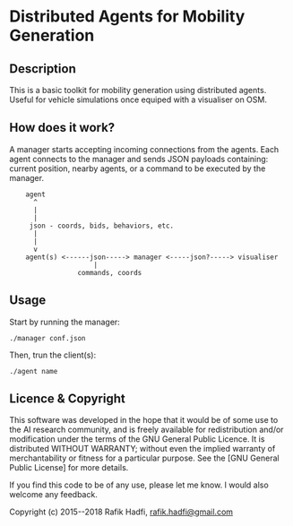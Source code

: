 

# Distributed Agents for Mobility Generation

## Description

This is a basic toolkit for mobility generation using distributed agents.
Useful for vehicle simulations once equiped with a visualiser on OSM.


## How does it work?

A manager starts accepting incoming connections from the agents.
Each agent connects to the manager and sends JSON payloads containing: current position, nearby agents, or a command to be executed by the manager.


		agent
		  ^
		  |
		  |
		 json - coords, bids, behaviors, etc.
		  | 
		  |
		  v
		agent(s) <------json-----> manager <-----json?-----> visualiser
						 |
					 commands, coords


## Usage

Start by running the manager:

```
./manager conf.json
```


Then, trun the client(s):

```
./agent name
```





## Licence & Copyright
This software was developed in the hope that it would be of some use to the AI research community, and is freely available for redistribution and/or modification under the terms of the GNU General Public Licence. It is distributed WITHOUT WARRANTY; without even the implied warranty of merchantability or fitness for a particular purpose. See the [GNU General Public License] for more details. 

If you find this code to be of any use, please let me know. I would also welcome any feedback.

Copyright (c) 2015--2018 Rafik Hadfi, rafik.hadfi@gmail.com
